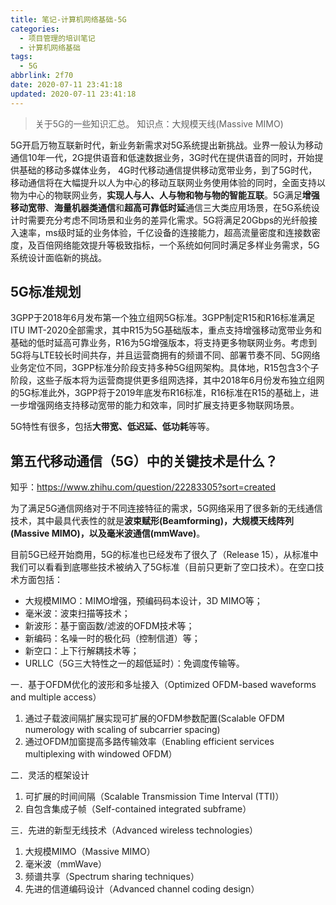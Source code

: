 ```yaml
---
title: 笔记-计算机网络基础-5G
categories:
  - 项目管理的培训笔记
  - 计算机网络基础
tags:
  - 5G
abbrlink: 2f70
date: 2020-07-11 23:41:18
updated: 2020-07-11 23:41:18
---
```


> 关于5G的一些知识汇总。
知识点：大规模天线(Massive MIMO)

<!-- more -->

5G开启万物互联新时代，新业务新需求对5G系统提出新挑战。业界一般认为移动通信10年一代，2G提供语音和低速数据业务，3G时代在提供语音的同时，开始提供基础的移动多媒体业务， 4G时代移动通信提供移动宽带业务，到了5G时代，移动通信将在大幅提升以人为中心的移动互联网业务使用体验的同时，全面支持以物为中心的物联网业务，**实现人与人、人与物和物与物的智能互联**。5G满足**增强移动宽带**、**海量机器类通信**和**超高可靠低时延**通信三大类应用场景，在5G系统设计时需要充分考虑不同场景和业务的差异化需求。5G将满足20Gbps的光纤般接入速率，ms级时延的业务体验，千亿设备的连接能力，超高流量密度和连接数密度，及百倍网络能效提升等极致指标，一个系统如何同时满足多样业务需求，5G系统设计面临新的挑战。

## 5G标准规划

3GPP于2018年6月发布第一个独立组网5G标准。3GPP制定R15和R16标准满足ITU IMT-2020全部需求，其中R15为5G基础版本，重点支持增强移动宽带业务和基础的低时延高可靠业务，R16为5G增强版本，将支持更多物联网业务。考虑到5G将与LTE较长时间共存，并且运营商拥有的频谱不同、部署节奏不同、5G网络业务定位不同，3GPP标准分阶段支持多种5G组网架构。具体地，R15包含3个子阶段，这些子版本将为运营商提供更多组网选择，其中2018年6月份发布独立组网的5G标准此外，3GPP将于2019年底发布R16标准，R16标准在R15的基础上，进一步增强网络支持移动宽带的能力和效率，同时扩展支持更多物联网场景。

5G特性有很多，包括**大带宽、低迟延、低功耗**等等。

## 第五代移动通信（5G）中的关键技术是什么？

知乎：<https://www.zhihu.com/question/22283305?sort=created>

为了满足5G通信网络对于不同连接特征的需求，5G网络采用了很多新的无线通信技术，其中最具代表性的就是**波束赋形(Beamforming)，大规模天线阵列(Massive MIMO)，以及毫米波通信(mmWave)**。

目前5G已经开始商用，5G的标准也已经发布了很久了（Release 15），从标准中我们可以看看到底哪些技术被纳入了5G标准（目前只更新了空口技术）。在空口技术方面包括：

- 大规模MIMO：MIMO增强，预编码码本设计，3D MIMO等；
- 毫米波：波束扫描等技术；
- 新波形：基于窗函数/滤波的OFDM技术等；
- 新编码：名噪一时的极化码（控制信道）等；
- 新空口：上下行解耦技术等；
- URLLC（5G三大特性之一的超低延时）：免调度传输等。

一．基于OFDM优化的波形和多址接入（Optimized OFDM-based waveforms and multiple access）

1. 通过子载波间隔扩展实现可扩展的OFDM参数配置(Scalable OFDM numerology with scaling of subcarrier spacing)
2. 通过OFDM加窗提高多路传输效率（Enabling efficient services multiplexing with windowed OFDM）

二．灵活的框架设计

1. 可扩展的时间间隔（Scalable Transmission Time Interval (TTI)）
2. 自包含集成子帧（Self-contained integrated subframe）

三．先进的新型无线技术（Advanced wireless technologies）

1. 大规模MIMO（Massive MIMO） 
2. 毫米波（mmWave）
3. 频谱共享（Spectrum sharing techniques）
4. 先进的信道编码设计（Advanced channel coding design）



